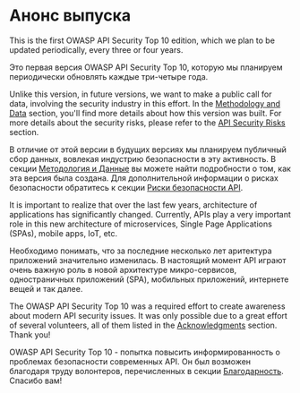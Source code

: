 Анонс выпуска
=============

This is the first OWASP API Security Top 10 edition, which we plan to be updated
periodically, every three or four years.

Это первая версия OWASP API Security Top 10, которую мы планируем периодически обновлять каждые три-четыре года.

Unlike this version, in future versions, we want to make a public call for data,
involving the security industry in this effort. In the [Methodology and Data][1]
section, you'll find more details about how this version was built. For more
details about the security risks, please refer to the [API Security Risks][2]
section.

В отличие от этой версии в будущих версиях мы планируем публичный сбор данных, вовлекая индустрию безопасности в эту активность. В секции [Методология и Данные][1] вы можете найти подробности о том, как эта версия была создана. Для дополнительной информации о рисках безопасности обратитесь к секции [Риски безопасности API][2].

It is important to realize that over the last few years, architecture of 
applications has significantly changed. Currently, APIs play a very important
role in this new architecture of microservices, Single Page Applications (SPAs),
mobile apps, IoT, etc.

Необходимо понимать, что за последние несколько лет аритектура приложений значительно изменилась. В настоящий момент API играют очень важную роль в новой архитектуре микро-сервисов, одностраничных приложений (SPA), мобильных приложений, интернете вещей и так далее.

The OWASP API Security Top 10 was a required effort to create awareness about
modern API security issues. It was only possible due to a great effort of
several volunteers, all of them listed in the [Acknowledgments][3] section.
Thank you!

OWASP API Security Top 10 - попытка повысить информированность о проблемах безопасности современных API. Он был возможен благодаря труду волонтеров, перечисленных в секции [Благодарность][3]. Спасибо вам!

[1]: ./0xd0-about-data.md
[2]: ./0x10-api-security-risks.md
[3]: ./0xd1-acknowledgments.md
